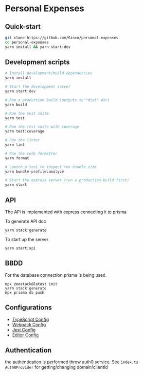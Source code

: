 # Personal Expenses

## Quick-start

```bash
git clone https://github.com/Ginxo/personal-expenses
cd personal-expenses
yarn install && yarn start:dev
```

## Development scripts

```sh
# Install development/build dependencies
yarn install

# Start the development server
yarn start:dev

# Run a production build (outputs to "dist" dir)
yarn build

# Run the test suite
yarn test

# Run the test suite with coverage
yarn test:coverage

# Run the linter
yarn lint

# Run the code formatter
yarn format

# Launch a tool to inspect the bundle size
yarn bundle-profile:analyze

# Start the express server (run a production build first)
yarn start
```

## API

The API is implemented with express connecting it to prisma

To generate API doc
```
yarn stack:generate
```

To start up the server
```
yarn start:api
```


## BBDD

For the database connection prisma is being used.

```
npx zenstack@latest init
yarn stack:generate
npx prisma db push
```

## Configurations

- [TypeScript Config](./tsconfig.json)
- [Webpack Config](./webpack.common.js)
- [Jest Config](./jest.config.js)
- [Editor Config](./.editorconfig)

## Authentication

the authentication is performed throw auth0 service. See `index.ts` `Auth0Provider` for getting/changing domain/clientId
